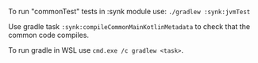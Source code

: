 To run "commonTest" tests in :synk module use:
`./gradlew :synk:jvmTest`

Use gradle task `:synk:compileCommonMainKotlinMetadata` to check that the common code compiles.

To run gradle in WSL use `cmd.exe /c gradlew <task>`.
